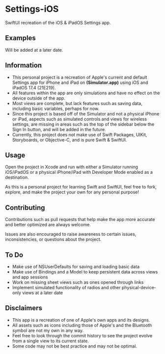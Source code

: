 #  Settings-iOS
SwiftUI recreation of the iOS & iPadOS Settings app.

## Examples
Will be added at a later date.

## Information
- This personal project is a recreation of Apple's current and default Settings app for iPhone and iPad on **(Simulator.app)** using iOS and iPadOS 17.4 (21E219).
- All features within the app are only simulations and have no effect on the device outside of the app.
- Most views are complete, but lack features such as saving data, including basic variables, perhaps for now.
- Since this project is based off of the Simulator and not a physical iPhone or iPad, aspects such as simulated controls and views for wireless settings, are missing in areas such as the top of the sidebar below the Sign In button, and will be added in the future.
- Currently, this project does not make use of Swift Packages, UIKit, Storyboards, or Objective-C, and is pure Swift & SwiftUI.

## Usage
Open the project in Xcode and run with either a Simulator running iOS/iPadOS or a physical iPhone/iPad with Developer Mode enabled as a destination.

As this is a personal project for learning Swift and SwiftUI, feel free to fork, explore, and make the project your own for any personal purpose!

## Contributing
Contributions such as pull requests that help make the app more accurate and better optimized are always welcome.

Issues are also encouraged to raise awareness to certain issues, inconsistencies, or questions about the project.

## To Do
- Make use of NSUserDefaults for saving and loading basic data
- Make use of Bindings and a Model to keep persistent data across views and app sessions
- Work on missing sheet views such as ones opened through links
- Implement simulated functionality of radios and other physical-device-only views at a later date

## Disclaimers
- This app is a recreation of one of Apple's own apps and its designs.
- All assets such as icons including those of Apple's and the Bluetooth symbol are not my own in any way.
- Feel free to look through the commit history to see the project evolve from a single view to its current state.
- Some code may not be best practice and may not be optimal.

